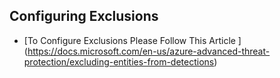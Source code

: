 <properties
	pageTitle="avoid misroute, MDATP /Offiice ATP"
	description="avoid misroute, MDATP /Offiice ATP"
	service=""
	resource=""
	authors="zacohen2"
	ms.author="zacohen"
	displayOrder=""
        selfHelpType="generic"	 
supportTopicIds="32729025,32729026,32729027,32729028,32729029,32729032,32729030,32729039,32729041,32729031,32729034,32729037,32729038,32729040,32729044,32729024,32729033,32729036,32729042,32729035,32729043,32729045,32729046"
	resourceTags=""
	productPesIds="16264"
	cloudEnvironments="public"
	articleId="4d0a34be-66f5-4310-956d-d45645d24cc2"
	ownershipId="Azure_Advanced_Threat_Protection"
/>


## **Configuring Exclusions**



* [To Configure Exclusions Please Follow This Article ] (https://docs.microsoft.com/en-us/azure-advanced-threat-protection/excluding-entities-from-detections)



